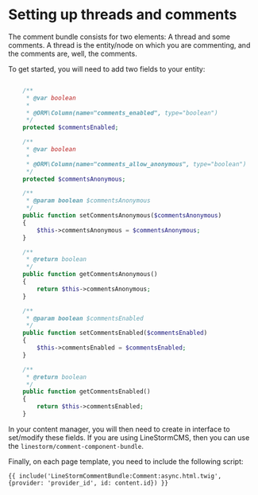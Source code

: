 Setting up threads and comments
===============================

The comment bundle consists for two elements: A thread and some comments. A thread is the entity/node on which you are
commenting, and the comments are, well, the comments.

To get started, you will need to add two fields to your entity:
```php

    /**
     * @var boolean
     *
     * @ORM\Column(name="comments_enabled", type="boolean")
     */
    protected $commentsEnabled;

    /**
     * @var boolean
     *
     * @ORM\Column(name="comments_allow_anonymous", type="boolean")
     */
    protected $commentsAnonymous;

    /**
     * @param boolean $commentsAnonymous
     */
    public function setCommentsAnonymous($commentsAnonymous)
    {
        $this->commentsAnonymous = $commentsAnonymous;
    }

    /**
     * @return boolean
     */
    public function getCommentsAnonymous()
    {
        return $this->commentsAnonymous;
    }

    /**
     * @param boolean $commentsEnabled
     */
    public function setCommentsEnabled($commentsEnabled)
    {
        $this->commentsEnabled = $commentsEnabled;
    }

    /**
     * @return boolean
     */
    public function getCommentsEnabled()
    {
        return $this->commentsEnabled;
    }
```

In your content manager, you will then need to create in interface to set/modify these fields. If you are using
LineStormCMS, then you can use the `linestorm/comment-component-bundle`.

Finally, on each page template, you need to include the following script:
```twig
{{ include('LineStormCommentBundle:Comment:async.html.twig', {provider: 'provider_id', id: content.id}) }}
```

